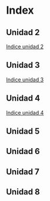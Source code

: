 # Index
## Unidad 2
[Indice unidad 2](./ut02/index.md)
## Unidad 3
[Indice unidad 3](./ut03/index.md)
## Unidad 4
[Indice unidad 4](./ut04/index.md)
## Unidad 5

## Unidad 6

## Unidad 7

## Unidad 8
